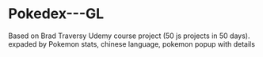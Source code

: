 # Pokedex---GL

Based on Brad Traversy Udemy course project (50 js projects in 50 days).
expaded by Pokemon stats, chinese language, pokemon popup with details
